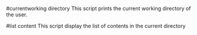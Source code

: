 #currentworking directory
This script prints the current working directory of the user.

#list content
This script display the list of contents in the current directory 

